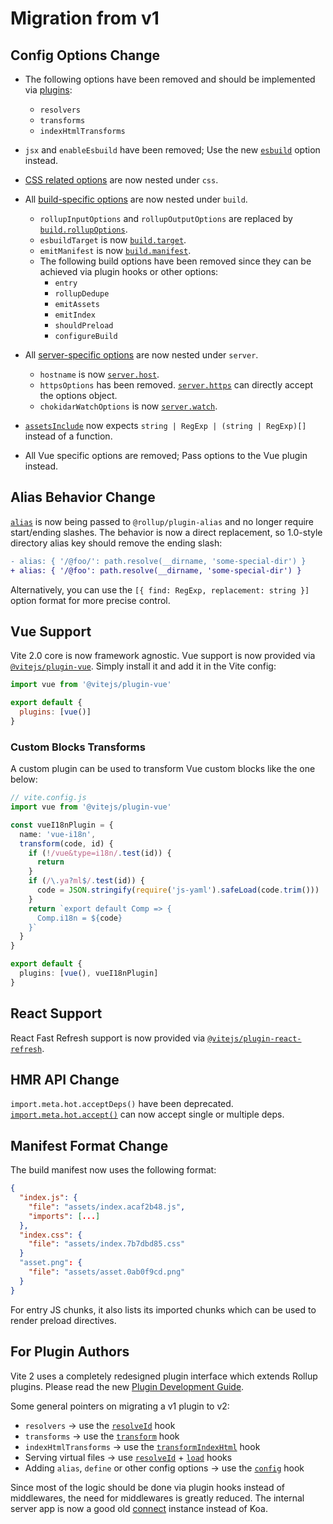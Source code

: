 # Migration from v1

## Config Options Change

- The following options have been removed and should be implemented via [plugins](./api-plugin):

  - `resolvers`
  - `transforms`
  - `indexHtmlTransforms`

- `jsx` and `enableEsbuild` have been removed; Use the new [`esbuild`](/config/#esbuild) option instead.

- [CSS related options](/config/#css-modules) are now nested under `css`.

- All [build-specific options](/config/#build-options) are now nested under `build`.

  - `rollupInputOptions` and `rollupOutputOptions` are replaced by [`build.rollupOptions`](/config/#build-rollupoptions).
  - `esbuildTarget` is now [`build.target`](/config/#build-target).
  - `emitManifest` is now [`build.manifest`](/config/#build-manifest).
  - The following build options have been removed since they can be achieved via plugin hooks or other options:
    - `entry`
    - `rollupDedupe`
    - `emitAssets`
    - `emitIndex`
    - `shouldPreload`
    - `configureBuild`

- All [server-specific options](/config/#server-options) are now nested under
  `server`.

  - `hostname` is now [`server.host`](/config/#server-host).
  - `httpsOptions` has been removed. [`server.https`](/config/#server-https) can directly accept the options object.
  - `chokidarWatchOptions` is now [`server.watch`](/config/#server-watch).

- [`assetsInclude`](/config/#assetsInclude) now expects `string | RegExp | (string | RegExp)[]` instead of a function.

- All Vue specific options are removed; Pass options to the Vue plugin instead.

## Alias Behavior Change

[`alias`](/config/#alias) is now being passed to `@rollup/plugin-alias` and no longer require start/ending slashes. The behavior is now a direct replacement, so 1.0-style directory alias key should remove the ending slash:

```diff
- alias: { '/@foo/': path.resolve(__dirname, 'some-special-dir') }
+ alias: { '/@foo': path.resolve(__dirname, 'some-special-dir') }
```

Alternatively, you can use the `[{ find: RegExp, replacement: string }]` option format for more precise control.

## Vue Support

Vite 2.0 core is now framework agnostic. Vue support is now provided via [`@vitejs/plugin-vue`](https://github.com/vitejs/vite/tree/main/packages/plugin-vue). Simply install it and add it in the Vite config:

```js
import vue from '@vitejs/plugin-vue'

export default {
  plugins: [vue()]
}
```

### Custom Blocks Transforms

A custom plugin can be used to transform Vue custom blocks like the one below:

```ts
// vite.config.js
import vue from '@vitejs/plugin-vue'

const vueI18nPlugin = {
  name: 'vue-i18n',
  transform(code, id) {
    if (!/vue&type=i18n/.test(id)) {
      return
    }
    if (/\.ya?ml$/.test(id)) {
      code = JSON.stringify(require('js-yaml').safeLoad(code.trim()))
    }
    return `export default Comp => {
      Comp.i18n = ${code}
    }`
  }
}

export default {
  plugins: [vue(), vueI18nPlugin]
}
```

## React Support

React Fast Refresh support is now provided via [`@vitejs/plugin-react-refresh`](https://github.com/vitejs/vite/tree/main/packages/plugin-react-refresh).

## HMR API Change

`import.meta.hot.acceptDeps()` have been deprecated. [`import.meta.hot.accept()`](./api-hmr#hot-accept-deps-cb) can now accept single or multiple deps.

## Manifest Format Change

The build manifest now uses the following format:

```json
{
  "index.js": {
    "file": "assets/index.acaf2b48.js",
    "imports": [...]
  },
  "index.css": {
    "file": "assets/index.7b7dbd85.css"
  }
  "asset.png": {
    "file": "assets/asset.0ab0f9cd.png"
  }
}
```

For entry JS chunks, it also lists its imported chunks which can be used to render preload directives.

## For Plugin Authors

Vite 2 uses a completely redesigned plugin interface which extends Rollup plugins. Please read the new [Plugin Development Guide](./api-plugin).

Some general pointers on migrating a v1 plugin to v2:

- `resolvers` -> use the [`resolveId`](https://rollupjs.org/guide/en/#resolveid) hook
- `transforms` -> use the [`transform`](https://rollupjs.org/guide/en/#transform) hook
- `indexHtmlTransforms` -> use the [`transformIndexHtml`](./api-plugin#transformindexhtml) hook
- Serving virtual files -> use [`resolveId`](https://rollupjs.org/guide/en/#resolveid) + [`load`](https://rollupjs.org/guide/en/#load) hooks
- Adding `alias`, `define` or other config options -> use the [`config`](./api-plugin#config) hook

Since most of the logic should be done via plugin hooks instead of middlewares, the need for middlewares is greatly reduced. The internal server app is now a good old [connect](https://github.com/senchalabs/connect) instance instead of Koa.
